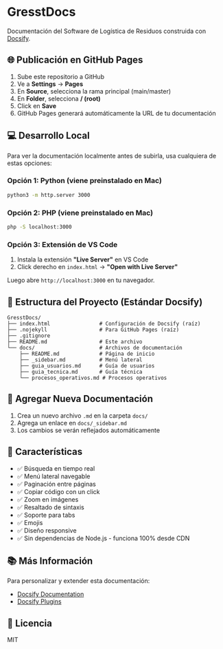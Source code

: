 # GresstDocs

Documentación del Software de Logística de Residuos construida con [Docsify](https://docsify.js.org/).

## 🌐 Publicación en GitHub Pages

1. Sube este repositorio a GitHub
2. Ve a **Settings** → **Pages**
3. En **Source**, selecciona la rama principal (main/master)
4. En **Folder**, selecciona **/ (root)**
5. Click en **Save**
6. GitHub Pages generará automáticamente la URL de tu documentación

## 💻 Desarrollo Local

Para ver la documentación localmente antes de subirla, usa cualquiera de estas opciones:

### Opción 1: Python (viene preinstalado en Mac)
```bash
python3 -m http.server 3000
```

### Opción 2: PHP (viene preinstalado en Mac)
```bash
php -S localhost:3000
```

### Opción 3: Extensión de VS Code
1. Instala la extensión **"Live Server"** en VS Code
2. Click derecho en `index.html` → **"Open with Live Server"**

Luego abre `http://localhost:3000` en tu navegador.

## 📁 Estructura del Proyecto (Estándar Docsify)

```
GresstDocs/
├── index.html                # Configuración de Docsify (raíz)
├── .nojekyll                 # Para GitHub Pages (raíz)
├── .gitignore
├── README.md                 # Este archivo
└── docs/                     # Archivos de documentación
    ├── README.md             # Página de inicio
    ├── _sidebar.md           # Menú lateral
    ├── guia_usuarios.md      # Guía de usuarios
    ├── guia_tecnica.md       # Guía técnica
    └── procesos_operativos.md # Procesos operativos
```

## 📝 Agregar Nueva Documentación

1. Crea un nuevo archivo `.md` en la carpeta `docs/`
2. Agrega un enlace en `docs/_sidebar.md`
3. Los cambios se verán reflejados automáticamente

## 🎨 Características

- ✅ Búsqueda en tiempo real
- ✅ Menú lateral navegable
- ✅ Paginación entre páginas
- ✅ Copiar código con un click
- ✅ Zoom en imágenes
- ✅ Resaltado de sintaxis
- ✅ Soporte para tabs
- ✅ Emojis
- ✅ Diseño responsive
- ✅ Sin dependencias de Node.js - funciona 100% desde CDN

## 📚 Más Información

Para personalizar y extender esta documentación:
- [Docsify Documentation](https://docsify.js.org/)
- [Docsify Plugins](https://docsify.js.org/#/plugins)

## 📄 Licencia

MIT

